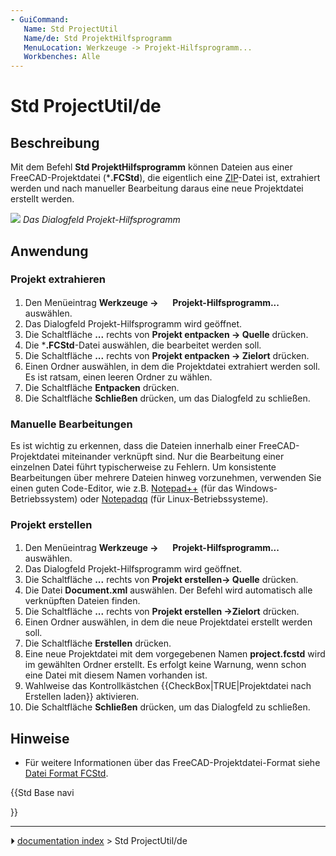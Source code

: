 ```yaml
---
- GuiCommand:
   Name: Std ProjectUtil
   Name/de: Std ProjektHilfsprogramm
   MenuLocation: Werkzeuge -> Projekt-Hilfsprogramm...
   Workbenches: Alle
---
```


# Std ProjectUtil/de



## Beschreibung

Mit dem Befehl **Std ProjektHilfsprogramm** können Dateien aus einer FreeCAD-Projektdatei (***.FCStd**), die eigentlich eine [ZIP](https://en.wikipedia.org/wiki/Zip_(file_format))-Datei ist, extrahiert werden und nach manueller Bearbeitung daraus eine neue Projektdatei erstellt werden.

![](images/Project_utility_en.png ) 
*Das Dialogfeld Projekt-Hilfsprogramm*



## Anwendung



### Projekt extrahieren 

1.  Den Menüeintrag **Werkzeuge → <img src="images/Std_ProjectUtil.svg" width=16px> Projekt-Hilfsprogramm...** auswählen.
2.  Das Dialogfeld Projekt-Hilfsprogramm wird geöffnet.
3.  Die Schaltfläche **...** rechts von **Projekt entpacken → Quelle** drücken.
4.  Die ***.FCStd**-Datei auswählen, die bearbeitet werden soll.
5.  Die Schaltfläche **...** rechts von **Projekt entpacken → Zielort** drücken.
6.  Einen Ordner auswählen, in dem die Projektdatei extrahiert werden soll. Es ist ratsam, einen leeren Ordner zu wählen.
7.  Die Schaltfläche **Entpacken** drücken.
8.  Die Schaltfläche **Schließen** drücken, um das Dialogfeld zu schließen.



### Manuelle Bearbeitungen 

Es ist wichtig zu erkennen, dass die Dateien innerhalb einer FreeCAD-Projektdatei miteinander verknüpft sind. Nur die Bearbeitung einer einzelnen Datei führt typischerweise zu Fehlern. Um konsistente Bearbeitungen über mehrere Dateien hinweg vorzunehmen, verwenden Sie einen guten Code-Editor, wie z.B. [Notepad++](http://notepad-plus-plus.org/) (für das Windows-Betriebssystem) oder [Notepadqq](https://notepadqq.com/s/) (für Linux-Betriebssysteme).



### Projekt erstellen 

1.  Den Menüeintrag **Werkzeuge → <img src="images/Std_ProjectUtil.svg" width=16px> Projekt-Hilfsprogramm...** auswählen.
2.  Das Dialogfeld Projekt-Hilfsprogramm wird geöffnet.
3.  Die Schaltfläche **...** rechts von **Projekt erstellen→ Quelle** drücken.
4.  Die Datei **Document.xml** auswählen. Der Befehl wird automatisch alle verknüpften Dateien finden.
5.  Die Schaltfläche **...** rechts von **Projekt erstellen →Zielort** drücken.
6.  Einen Ordner auswählen, in dem die neue Projektdatei erstellt werden soll.
7.  Die Schaltfläche **Erstellen** drücken.
8.  Eine neue Projektdatei mit dem vorgegebenen Namen **project.fcstd** wird im gewählten Ordner erstellt. Es erfolgt keine Warnung, wenn schon eine Datei mit diesem Namen vorhanden ist.
9.  Wahlweise das Kontrollkästchen {{CheckBox|TRUE|Projektdatei nach Erstellen laden}} aktivieren.
10. Die Schaltfläche **Schließen** drücken, um das Dialogfeld zu schließen.



## Hinweise

-   Für weitere Informationen über das FreeCAD-Projektdatei-Format siehe [Datei Format FCStd](File_Format_FCStd/de.md).





{{Std Base navi

}}



---
⏵ [documentation index](../README.md) > Std ProjectUtil/de
